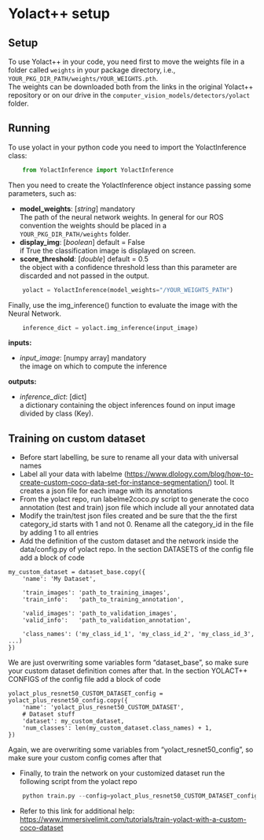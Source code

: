 
# Yolact++ setup

## Setup
To use Yolact++ in your code, you need first to move the weights file in a folder called ```weights``` in your package
directory, i.e., ```YOUR_PKG_DIR_PATH/weights/YOUR_WEIGHTS.pth```. \
The weights can be downloaded both from the links in the original Yolact++ repository or on our drive in the
```computer_vision_models/detectors/yolact``` folder.

## Running
To use yolact in  your python code you need to import the YolactInference class:
``` python
    from YolactInference import YolactInference
```
Then you need to create the YolactInference object instance passing some parameters, such as:
- **model_weights**: [_string_] mandatory\
The path of the neural network weights. In general for our ROS convention the weights should be placed in a
 ```YOUR_PKG_DIR_PATH/weights``` folder.
- **display_img**: [_boolean_] default = False\
if True the classification image is displayed on screen.
- **score_threshold**: [_double_] default = 0.5 \
the object with a confidence threshold less than this parameter are discarded and not passed in the output.
``` python
    yolact = YolactInference(model_weights="/YOUR_WEIGHTS_PATH")
```
Finally, use the img_inference() function to evaluate the image with the Neural Network.
``` python
    inference_dict = yolact.img_inference(input_image)
```
**inputs:**

- _input_image_: [numpy array] mandatory\
the image on which to compute the inference

**outputs:**
- _inference_dict_: [dict] \
a dictionary containing the object inferences found on input image divided by class (Key).

## Training on custom dataset
* Before start labelling, be sure to rename all your data with universal names 
* Label all your data with labelme (https://www.dlology.com/blog/how-to-create-custom-coco-data-set-for-instance-segmentation/) tool. It creates a json file for each image with its annotations
* From the yolact repo, run labelme2coco.py script to generate the coco annotation (test and train) json file which include all your annotated data
* Modify the train/test json files created and be sure that the the first category_id starts with 1 and not 0. Rename all the category_id in the file by adding 1 to all entries 
* Add the definition of the custom dataset and the network inside the data/config.py of yolact repo. In the section DATASETS of the config file add a block of code 
```
my_custom_dataset = dataset_base.copy({
    'name': 'My Dataset',

    'train_images': 'path_to_training_images',
    'train_info':   'path_to_training_annotation',

    'valid_images': 'path_to_validation_images',
    'valid_info':   'path_to_validation_annotation',

    'class_names': ('my_class_id_1', 'my_class_id_2', 'my_class_id_3', ...)
})
```
We are just overwriting some variables form “dataset_base”, so make sure your custom dataset definition comes after that. In the section YOLACT++ CONFIGS of the config file add a block of code 
```
yolact_plus_resnet50_CUSTOM_DATASET_config = yolact_plus_resnet50_config.copy({
    'name': 'yolact_plus_resnet50_CUSTOM_DATASET',
    # Dataset stuff
    'dataset': my_custom_dataset,
    'num_classes': len(my_custom_dataset.class_names) + 1,
})
```
Again, we are overwriting some variables from “yolact_resnet50_config”, so make sure your custom config comes after that
* Finally, to train the network on your customized dataset run the following script from the yolact repo
``` python
    python train.py --config=yolact_plus_resnet50_CUSTOM_DATASET_config
```
* Refer to this link for additional help: https://www.immersivelimit.com/tutorials/train-yolact-with-a-custom-coco-dataset
